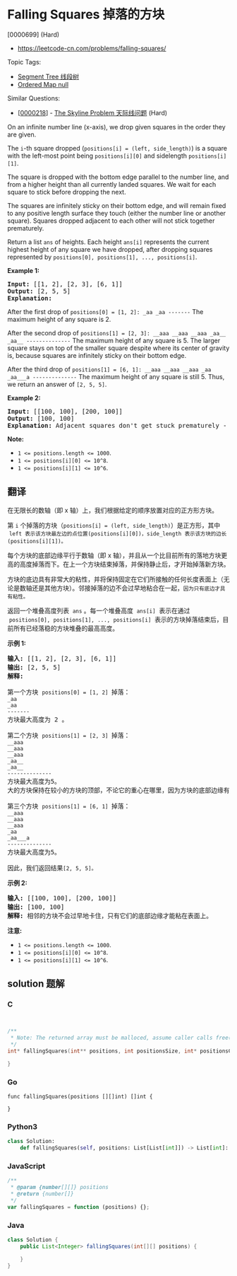 # Falling Squares 掉落的方块

[0000699] (Hard)

- https://leetcode-cn.com/problems/falling-squares/

Topic Tags:

- [Segment Tree 线段树](https://leetcode-cn.com/tag/segment-tree/)
- [Ordered Map null](https://leetcode-cn.com/tag/ordered-map/)

Similar Questions:

- [[0000218](https://leetcode-cn.com/problems/the-skyline-problem/)] - [The Skyline Problem 天际线问题](./0000218.the-skyline-problem.md) (Hard)

On an infinite number line (x-axis), we drop given squares in the order they are given.

The `i`\-th square dropped (`positions[i] = (left, side_length)`) is a square with the left-most point being `positions[i][0]` and sidelength `positions[i][1]`.

The square is dropped with the bottom edge parallel to the number line, and from a higher height than all currently landed squares. We wait for each square to stick before dropping the next.

The squares are infinitely sticky on their bottom edge, and will remain fixed to any positive length surface they touch (either the number line or another square). Squares dropped adjacent to each other will not stick together prematurely.



Return a list `ans` of heights. Each height `ans[i]` represents the current highest height of any square we have dropped, after dropping squares represented by `positions[0], positions[1], ..., positions[i]`.

**Example 1:**

<pre><b>Input:</b> [[1, 2], [2, 3], [6, 1]]
<b>Output:</b> [2, 5, 5]
<b>Explanation:</b>
</pre>

After the first drop of `positions[0] = [1, 2]: _aa _aa -------` The maximum height of any square is 2.

After the second drop of `positions[1] = [2, 3]: __aaa __aaa __aaa _aa__ _aa__ --------------` The maximum height of any square is 5. The larger square stays on top of the smaller square despite where its center of gravity is, because squares are infinitely sticky on their bottom edge.

After the third drop of `positions[1] = [6, 1]: __aaa __aaa __aaa _aa _aa___a --------------` The maximum height of any square is still 5. Thus, we return an answer of `[2, 5, 5]`.



**Example 2:**

<pre><b>Input:</b> [[100, 100], [200, 100]]
<b>Output:</b> [100, 100]
<b>Explanation:</b> Adjacent squares don't get stuck prematurely - only their bottom edge can stick to surfaces.
</pre>

**Note:**

- `1 <= positions.length <= 1000`.
- `1 <= positions[i][0] <= 10^8`.
- `1 <= positions[i][1] <= 10^6`.

## 翻译

在无限长的数轴（即 x 轴）上，我们根据给定的顺序放置对应的正方形方块。

第 `i` 个掉落的方块（`positions[i] = (left, side_length)`）是正方形，其中  `left 表示该方块最左边的点位置(positions[i][0])，side_length 表示该方块的边长(positions[i][1])。`

每个方块的底部边缘平行于数轴（即 x 轴），并且从一个比目前所有的落地方块更高的高度掉落而下。在上一个方块结束掉落，并保持静止后，才开始掉落新方块。

方块的底边具有非常大的粘性，并将保持固定在它们所接触的任何长度表面上（无论是数轴还是其他方块）。邻接掉落的边不会过早地粘合在一起，`因为只有底边才具有粘性。`

返回一个堆叠高度列表  `ans` 。每一个堆叠高度  `ans[i]`  表示在通过  `positions[0], positions[1], ..., positions[i]`  表示的方块掉落结束后，目前所有已经落稳的方块堆叠的最高高度。

**示例 1:**

<pre><strong>输入:</strong> [[1, 2], [2, 3], [6, 1]]
<strong>输出:</strong> [2, 5, 5]
<strong>解释:

</strong>第一个方块 <code>positions[0] = [1, 2] </code>掉落：
<code>_aa
_aa
-------
</code>方块最大高度为 2 。

第二个方块 <code>positions[1] = [2, 3] </code>掉落：
<code>__aaa
__aaa
__aaa
_aa__
_aa__
--------------
</code>方块最大高度为5。
大的方块保持在较小的方块的顶部，不论它的重心在哪里，因为方块的底部边缘有非常大的粘性。

第三个方块 <code>positions[1] = [6, 1] </code>掉落：
<code>__aaa
__aaa
__aaa
_aa
_aa___a
-------------- 
</code>方块最大高度为5。

因此，我们返回结果<code>[2, 5, 5]。</code>
</pre>

**示例 2:**

<pre><strong>输入:</strong> [[100, 100], [200, 100]]
<strong>输出:</strong> [100, 100]
<strong>解释:</strong> 相邻的方块不会过早地卡住，只有它们的底部边缘才能粘在表面上。
</pre>

**注意:**

- `1 <= positions.length <= 1000`.
- `1 <= positions[i][0] <= 10^8`.
- `1 <= positions[i][1] <= 10^6`.

## solution 题解

### C

```c


/**
 * Note: The returned array must be malloced, assume caller calls free().
 */
int* fallingSquares(int** positions, int positionsSize, int* positionsColSize, int* returnSize){

}


```

### Go

```golang
func fallingSquares(positions [][]int) []int {

}
```

### Python3

```python
class Solution:
    def fallingSquares(self, positions: List[List[int]]) -> List[int]:

```

### JavaScript

```javascript
/**
 * @param {number[][]} positions
 * @return {number[]}
 */
var fallingSquares = function (positions) {};
```

### Java

```java
class Solution {
    public List<Integer> fallingSquares(int[][] positions) {

    }
}
```
